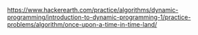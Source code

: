 https://www.hackerearth.com/practice/algorithms/dynamic-programming/introduction-to-dynamic-programming-1/practice-problems/algorithm/once-upon-a-time-in-time-land/
